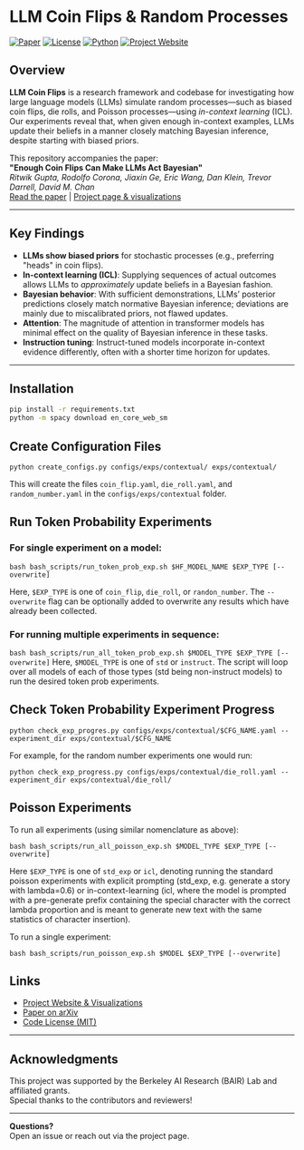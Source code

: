 # LLM Coin Flips & Random Processes

[![Paper](https://img.shields.io/badge/arXiv-2402.XXXXX-b31b1b.svg)](https://arxiv.org/abs/2402.XXXXX)
[![License](https://img.shields.io/badge/License-MIT-green.svg)](LICENSE)
[![Python](https://img.shields.io/badge/python-3.8%2B-blue.svg)](https://www.python.org/)
[![Project Website](https://img.shields.io/badge/project-website-blue)](https://ai-climate.berkeley.edu/llm-coin-flips/)

## Overview

**LLM Coin Flips** is a research framework and codebase for investigating how large language models (LLMs) simulate random processes—such as biased coin flips, die rolls, and Poisson processes—using *in-context learning* (ICL). Our experiments reveal that, when given enough in-context examples, LLMs update their beliefs in a manner closely matching Bayesian inference, despite starting with biased priors.

This repository accompanies the paper:  
**"Enough Coin Flips Can Make LLMs Act Bayesian"**  
*Ritwik Gupta, Rodolfo Corona, Jiaxin Ge, Eric Wang, Dan Klein, Trevor Darrell, David M. Chan*  
[Read the paper](https://arxiv.org/abs/2402.XXXXX) | [Project page & visualizations](https://ai-climate.berkeley.edu/llm-coin-flips/)

---

## Key Findings

- **LLMs show biased priors** for stochastic processes (e.g., preferring "heads" in coin flips).
- **In-context learning (ICL)**: Supplying sequences of actual outcomes allows LLMs to *approximately* update beliefs in a Bayesian fashion.
- **Bayesian behavior**: With sufficient demonstrations, LLMs’ posterior predictions closely match normative Bayesian inference; deviations are mainly due to miscalibrated priors, not flawed updates.
- **Attention**: The magnitude of attention in transformer models has minimal effect on the quality of Bayesian inference in these tasks.
- **Instruction tuning**: Instruct-tuned models incorporate in-context evidence differently, often with a shorter time horizon for updates.

---

## Installation

```bash
pip install -r requirements.txt
python -m spacy download en_core_web_sm
```

## Create Configuration Files

`python create_configs.py configs/exps/contextual/ exps/contextual/`

This will create the files `coin_flip.yaml`, `die_roll.yaml`, and `random_number.yaml` in
the `configs/exps/contextual` folder.

## Run Token Probability Experiments

### For single experiment on a model:

`bash bash_scripts/run_token_prob_exp.sh $HF_MODEL_NAME $EXP_TYPE [--overwrite]`

Here, `$EXP_TYPE` is one of `coin_flip`, `die_roll`, or `randon_number`.
The `--overwrite` flag can be optionally added to overwrite any results which have already been collected.

### For running multiple experiments in sequence:

`bash bash_scripts/run_all_token_prob_exp.sh $MODEL_TYPE $EXP_TYPE [--overwrite]`
Here, `$MODEL_TYPE` is one of `std` or `instruct`.
The script will loop over all models of each of those types (std being non-instruct models) to run the desired token prob experiments.

## Check Token Probability Experiment Progress

`python check_exp_progres.py configs/exps/contextual/$CFG_NAME.yaml --experiment_dir exps/contextual/$CFG_NAME`

For example, for the random number experiments one would run:

```
python check_exp_progress.py configs/exps/contextual/die_roll.yaml --experiment_dir exps/contextual/die_roll/
```

## Poisson Experiments

To run all experiments (using similar nomenclature as above):

```
bash bash_scripts/run_all_poisson_exp.sh $MODEL_TYPE $EXP_TYPE [--overwrite]
```

Here `$EXP_TYPE` is one of `std_exp` or `icl`, denoting running the standard poisson experiments with 
explicit prompting (std_exp, e.g. generate a story with lambda=0.6) or in-context-learning (icl, where the model is prompted with a pre-generate prefix 
containing the special character with the correct lambda proportion and is meant to generate new text with the same statistics of character insertion). 

To run a single experiment: 

```
bash bash_scripts/run_poisson_exp.sh $MODEL $EXP_TYPE [--overwrite]
```

## Links

- [Project Website & Visualizations](https://ai-climate.berkeley.edu/llm-coin-flips/)
- [Paper on arXiv](https://arxiv.org/abs/2402.XXXXX)
- [Code License (MIT)](LICENSE)

---

## Acknowledgments

This project was supported by the Berkeley AI Research (BAIR) Lab and affiliated grants.  
Special thanks to the contributors and reviewers!

---

**Questions?**  
Open an issue or reach out via the project page.
